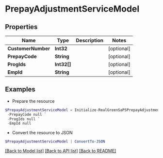 # PrepayAdjustmentServiceModel
## Properties

Name | Type | Description | Notes
------------ | ------------- | ------------- | -------------
**CustomerNumber** | **Int32** |  | [optional] 
**PrepayCode** | **String** |  | [optional] 
**ProgIds** | **Int32[]** |  | [optional] 
**EmpId** | **String** |  | [optional] 

## Examples

- Prepare the resource
```powershell
$PrepayAdjustmentServiceModel = Initialize-RealGreenSaPSPrepayAdjustmentServiceModel  -CustomerNumber null `
 -PrepayCode null `
 -ProgIds null `
 -EmpId null
```

- Convert the resource to JSON
```powershell
$PrepayAdjustmentServiceModel | ConvertTo-JSON
```

[[Back to Model list]](../README.md#documentation-for-models) [[Back to API list]](../README.md#documentation-for-api-endpoints) [[Back to README]](../README.md)

